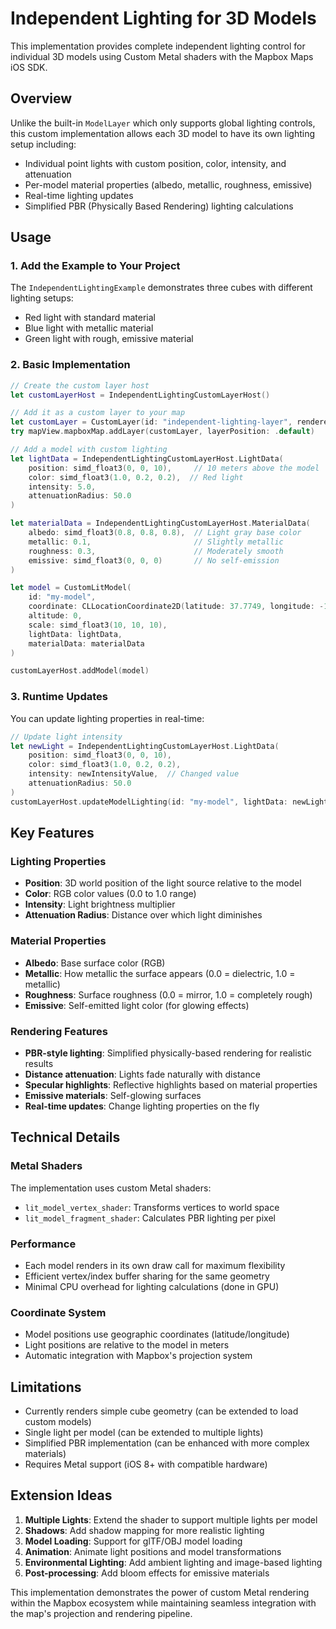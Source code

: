 # Independent Lighting for 3D Models

This implementation provides complete independent lighting control for individual 3D models using Custom Metal shaders with the Mapbox Maps iOS SDK.

## Overview

Unlike the built-in `ModelLayer` which only supports global lighting controls, this custom implementation allows each 3D model to have its own lighting setup including:

- Individual point lights with custom position, color, intensity, and attenuation
- Per-model material properties (albedo, metallic, roughness, emissive)
- Real-time lighting updates
- Simplified PBR (Physically Based Rendering) lighting calculations

## Usage

### 1. Add the Example to Your Project

The `IndependentLightingExample` demonstrates three cubes with different lighting setups:
- Red light with standard material
- Blue light with metallic material
- Green light with rough, emissive material

### 2. Basic Implementation

```swift
// Create the custom layer host
let customLayerHost = IndependentLightingCustomLayerHost()

// Add it as a custom layer to your map
let customLayer = CustomLayer(id: "independent-lighting-layer", renderer: customLayerHost)
try mapView.mapboxMap.addLayer(customLayer, layerPosition: .default)

// Add a model with custom lighting
let lightData = IndependentLightingCustomLayerHost.LightData(
    position: simd_float3(0, 0, 10),     // 10 meters above the model
    color: simd_float3(1.0, 0.2, 0.2),  // Red light
    intensity: 5.0,
    attenuationRadius: 50.0
)

let materialData = IndependentLightingCustomLayerHost.MaterialData(
    albedo: simd_float3(0.8, 0.8, 0.8),  // Light gray base color
    metallic: 0.1,                       // Slightly metallic
    roughness: 0.3,                      // Moderately smooth
    emissive: simd_float3(0, 0, 0)       // No self-emission
)

let model = CustomLitModel(
    id: "my-model",
    coordinate: CLLocationCoordinate2D(latitude: 37.7749, longitude: -122.4194),
    altitude: 0,
    scale: simd_float3(10, 10, 10),
    lightData: lightData,
    materialData: materialData
)

customLayerHost.addModel(model)
```

### 3. Runtime Updates

You can update lighting properties in real-time:

```swift
// Update light intensity
let newLight = IndependentLightingCustomLayerHost.LightData(
    position: simd_float3(0, 0, 10),
    color: simd_float3(1.0, 0.2, 0.2),
    intensity: newIntensityValue,  // Changed value
    attenuationRadius: 50.0
)
customLayerHost.updateModelLighting(id: "my-model", lightData: newLight)
```

## Key Features

### Lighting Properties

- **Position**: 3D world position of the light source relative to the model
- **Color**: RGB color values (0.0 to 1.0 range)
- **Intensity**: Light brightness multiplier
- **Attenuation Radius**: Distance over which light diminishes

### Material Properties

- **Albedo**: Base surface color (RGB)
- **Metallic**: How metallic the surface appears (0.0 = dielectric, 1.0 = metallic)
- **Roughness**: Surface roughness (0.0 = mirror, 1.0 = completely rough)
- **Emissive**: Self-emitted light color (for glowing effects)

### Rendering Features

- **PBR-style lighting**: Simplified physically-based rendering for realistic results
- **Distance attenuation**: Lights fade naturally with distance
- **Specular highlights**: Reflective highlights based on material properties
- **Emissive materials**: Self-glowing surfaces
- **Real-time updates**: Change lighting properties on the fly

## Technical Details

### Metal Shaders

The implementation uses custom Metal shaders:
- `lit_model_vertex_shader`: Transforms vertices to world space
- `lit_model_fragment_shader`: Calculates PBR lighting per pixel

### Performance

- Each model renders in its own draw call for maximum flexibility
- Efficient vertex/index buffer sharing for the same geometry
- Minimal CPU overhead for lighting calculations (done in GPU)

### Coordinate System

- Model positions use geographic coordinates (latitude/longitude)
- Light positions are relative to the model in meters
- Automatic integration with Mapbox's projection system

## Limitations

- Currently renders simple cube geometry (can be extended to load custom models)
- Single light per model (can be extended to multiple lights)
- Simplified PBR implementation (can be enhanced with more complex materials)
- Requires Metal support (iOS 8+ with compatible hardware)

## Extension Ideas

1. **Multiple Lights**: Extend the shader to support multiple lights per model
2. **Shadows**: Add shadow mapping for more realistic lighting
3. **Model Loading**: Support for glTF/OBJ model loading
4. **Animation**: Animate light positions and model transformations
5. **Environmental Lighting**: Add ambient lighting and image-based lighting
6. **Post-processing**: Add bloom effects for emissive materials

This implementation demonstrates the power of custom Metal rendering within the Mapbox ecosystem while maintaining seamless integration with the map's projection and rendering pipeline. 